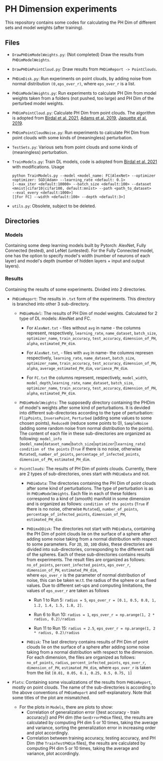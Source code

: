 # PH Dimension experiments
This repository contains some codes for calculating the PH Dim of different sets and model weights (after training).


## Files

* `DrawPHDimModelWeights.py`: (Not completed) Draw the results from `PHDimModelWeights`.

* `DrawPHDimPointCloud.py`: Draw results from `PHDimReport -> PointClouds`.

* `PHDimDisk.py`: Run experiments on point clouds, by adding noise from normal distribution `(0,eps_over_r)`, where
  `eps_over_r` is a list.
  
* `PHDimModelWeights.py`: Run experiments to calculate PH Dim from model weights taken from a folders (not pushed, too large) 
and PH Dim of the perturbed model weights.
  
* `PHDimPointCloud.py`: Calculate PH Dim from point clouds. The algorithm is adopted from 
  [Birdal et al. 2021](https://arxiv.org/pdf/2111.13171.pdf), [Adams et al. 2019](https://arxiv.org/pdf/1808.01079.pdf),
  [Jaquette et al. 2019](https://arxiv.org/pdf/1907.11182.pdf).
  
* `PHDimPointCloudNoise.py`: Run experiments to calculate PH Dim from point clouds with some kinds of (meaningless) perturbation.

* `TestSets.py`: Various sets from point clouds and some kinds of (meaningless) perturbation.

* `TrainModels.py`: Train DL models, code is adopted from [Birdal et al. 2021](https://arxiv.org/pdf/2111.13171.pdf) with
modifications. Usage
  ```
  python TrainModels.py --model <model_name: FC|AlexNet> --optimizer <optimizer: SGD|Adam> --learning_rate <default: 0.1>
  [--max_iter <default:10000> --batch_size <default:100> --dataset <mnist|cifar10|cifar100, default:mnist> --path <path_to_dataset>
  --eval_every <default:1000>]
  [[For FC] --width <default:100> --depth <default:3>]
  ```

* `utils.py`: Obsolete, subject to be deleted.
## Directories

### Models
Containing some deep learning models built by Pytorch: AlexNet, Fully Connected (tested), and LeNet (untested).
For the Fully Connected model, one has the option to specify model's width (number of neurons of each layer) and model's
depth (number of hidden layers + input and output layers).

### Results
Containing the results of some experiments. Divided into 2 directories.

* `PHDimReport`: The results in `.txt` form of the experiments. This directory is branched into other 3
sub-directory.
  
  * `PHDimModel`: The results of PH Dim of model weights. Calculated for 2 type of DL models: AlexNet and FC.
    * For `AlexNet.txt` - files without `avg` in name - the columns represent, respectively, `learning_rate`, `name_dataset`, `batch_size`, `optimizer_name`,
      `train_accuracy`, `test_accuracy`, `dimension_of_PH`, `alpha`, `estimated_PH_dim`.
      
    * For `AlexNet.txt`, - files with `avg` in name-  the columns represen  respectively, `learning_rate`, `name_dataset`, `batch_size`, `optimizer_name`,
      `train_accuracy`, `test_accuracy`, `dimension_of_PH`, `alpha`, `average_estimated_PH_dim`, `variance_PH_dim`.
      
    * For `FC.txt` the columns represent, respectively, `model_width`, `model_depth`,`learning_rate`, `name_dataset`, `batch_size`, `optimizer_name`,
      `train_accuracy`, `test_accuracy`, `dimension_of_PH`, `alpha`, `estimated_PH_dim`.
      
  * `PHDimModelWeights`: The supposedly directory containing the PHDim of model's weights after some kind of perturbations.
    It is devided into different sub-directories according to the type of perturbation: `FlipPoints`, `InversePoint`, 
    `Perturbed` (adding some values to some chosen points), `Reduced0` (reduce some points to 0),
    `SampleNoise` (adding some random noise from normal distribution to the points). The content of each file in these 
    sub-directories are organized as following: `model_info` (`model_name`|`dataset_name`|`batch_size`|`optimizer`|`learning_rate`)
    `condition of the points` (`True` if there is no noise, otherwise `Mutated`), `number_of_points`, `percentage_of_infected_points`,
    `dimension_of_PH`, `estimated_PH_dim`.
      
  * `PointClouds`: The results of PH Dim of points clouds. Currently, there are 2 types of sub-directories, ones start with
    `PHDimData` and not.
    
    * `PHDimData`: The directories containing the PH Dim of point clouds after some kind of perturbations. The type of perturbation
    is as in `PHDimModelWeights`. Each file in each of these folders correspond to a kind of (smooth) manifold in some dimension
      and is organized as follows:  `condition of the points` (`True` if there is no noise, otherwise `Mutated`), `number_of_points`, `percentage_of_infected_points`,
    `dimension_of_PH`, `estimated_PH_dim`.
        
    * `PHDimxDDisk`: The directories not start with `PHDimData`, containing the PH Dim of point clouds lie on the surface of a sphere
      after adding some noise taking from a normal distribution with respect to some parameters. For `2D`, `3D`, `10D` disks, these directories are divided into
      sub-directories, corresponding to the different radii of the spheres. Each of these sub-directories contains results from experiments. 
      The result files are organized as follows: `no_of_points`, `percent_infected_points`, `eps_over_r`, `dimension_of_PH`, `estimated_PH_dim`,  
      where `eps_over_r` is the parameter of normal distribution of noise, this can be taken w.r.t. the radius of the sphere
      or as fixed values. Due to different set-ups and computing limitations, the values of `eps_over_r` are taken as follows
      
        * Run 1 to Run 5: `radius = 5`, `eps_over_r = [0.1, 0.5, 0.8, 1, 1.2, 1.4, 1.5, 1.8, 2]`.
    
        * Run 6 to Run 10: `radius = 1`, `eps_over_r = np.arange(1, 2 * radius, 0.2)/radius`
    
        * Run 11 to Run 15: `radius = 2.5`, `eps_over_r = np.arange(1, 2 * radius, 0.2)/radius`
      
    * `PHDisk`: The last directory contains results of PH Dim of point clouds lie on the surface of a sphere
      after adding some noise taking from a normal distribution with respect to the dimension. For each dimension, 
      the files are organized as follows: `no_of_points`, `radius`, `percent_infected_points`, `eps_over_r`, `dimension_of_PH`, `estimated_PH_dim`,
      where `eps_over_r` is taken from the list `[0.01, 0.05, 0.1, 0.25, 0.5, 0.75, 1]`
      
* `Plots`: Containing some visualizations of the results from `PHDimReport`, mostly on point clouds. The name of the 
sub-directories is according to the above conventions of `PHDimReport` and self-explanatory. Note that some titles of the
  plot are mismatched. 
  * For the plots in `Models`, there are plots to show:
    * Correlation of generalization error (|test accuracy - train accuracy|) and PH dim (the `GenErrorPHDim` files), the 
      results are calculated by computing PH dim 5 or 10 times, taking the average and variance, sorting the generalization error 
      in increasing order and plot accordingly.
    * Correlation between training accuracy, testing accuracy, and PH Dim (the `TrainTestPHDim` files), the 
      results are calculated by computing PH dim 5 or 10 times, taking the average and variance, plot accordingly.
  

  